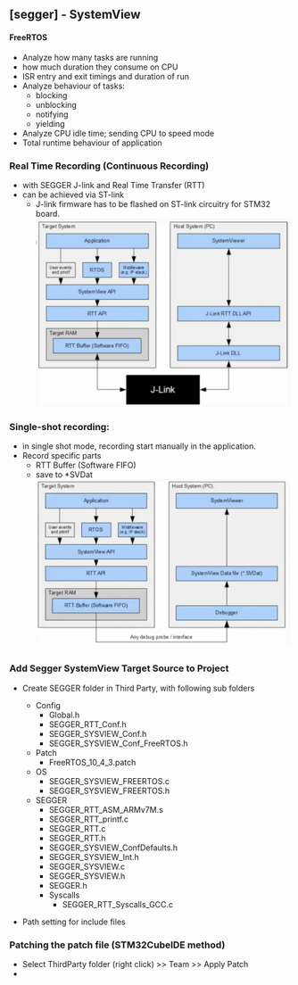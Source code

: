 ## [segger] - SystemView


#### FreeRTOS
* Analyze how many tasks are running
* how much duration they consume on CPU
* ISR entry and exit timings and duration of run
* Analyze behaviour of tasks:
    + blocking
    + unblocking
    + notifying
    + yielding
* Analyze CPU idle time; sending CPU to speed mode
* Total runtime behaviour of application

### Real Time Recording (Continuous Recording)
* with SEGGER J-link and Real Time Transfer (RTT)
* can be achieved via ST-link
    - J-link firmware has to be flashed on ST-link circuitry for STM32 board.
    ![](../assets/img/jlink_rtt.png)
### Single-shot recording:
* in single shot mode, recording start manually in the application.
* Record specific parts
    - RTT Buffer (Software FIFO)
    - save to *SVDat
    ![](../assets/img/single_shot_recording.png)

### Add Segger SystemView Target Source to Project
* Create SEGGER folder in Third Party, with following sub folders
    - Config
        + Global.h
        + SEGGER_RTT_Conf.h
        + SEGGER_SYSVIEW_Conf.h
        + SEGGER_SYSVIEW_Conf_FreeRTOS.h
    - Patch
        + FreeRTOS_10_4_3.patch
    - OS
        + SEGGER_SYSVIEW_FREERTOS.c
        + SEGGER_SYSVIEW_FREERTOS.h
    - SEGGER
        + SEGGER_RTT_ASM_ARMv7M.s
        + SEGGER_RTT_printf.c
        + SEGGER_RTT.c
        + SEGGER_RTT.h
        + SEGGER_SYSVIEW_ConfDefaults.h
        + SEGGER_SYSVIEW_Int.h
        + SEGGER_SYSVIEW.c
        + SEGGER_SYSVIEW.h
        + SEGGER.h
        + Syscalls
            - SEGGER_RTT_Syscalls_GCC.c

* Path setting for include files

### Patching the patch file (STM32CubeIDE method)
* Select ThirdParty folder (right click) >> Team >> Apply Patch
*


